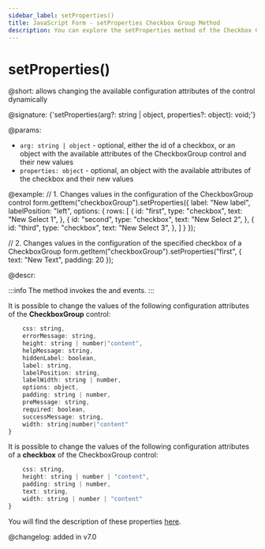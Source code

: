 ```yaml
---
sidebar_label: setProperties()
title: JavaScript Form - setProperties Checkbox Group Method 
description: You can explore the setProperties method of the Checkbox Group control of Form in the documentation of the DHTMLX JavaScript UI library. Browse developer guides and API reference, try out code examples and live demos, and download a free 30-day evaluation version of DHTMLX Suite.
---
```


# setProperties()

@short:  allows changing the available configuration attributes of the control dynamically

@signature: {'setProperties(arg?: string | object, properties?: object): void;'}

@params:
- `arg: string | object` - optional, either the id of a checkbox, or an object with the available attributes of the CheckboxGroup control and their new values
- `properties: object` - optional, an object with the available attributes of the checkbox and their new values

@example:
// 1. Changes values in the configuration of the CheckboxGroup control
form.getItem("checkboxGroup").setProperties({
    label: "New label",
    labelPosition: "left",
    options: {
        rows: [
            {
                id: "first",
                type: "checkbox",
                text: "New Select 1",
            },
            {
                id: "second",
                type: "checkbox",
                text: "New Select 2",
            },
            {
                id: "third",
                type: "checkbox",
                text: "New Select 3",
            },
        ]
    }
});

// 2. Changes values in the configuration of the specified checkbox of a CheckboxGroup
form.getItem("checkboxGroup").setProperties("first", {
    text: "New Text",
	padding: 20
});

@descr:

:::info
The method invokes the [](form/api/checkbox_group/checkboxgroup_afterchangeproperties_event.md) and [](form/api/checkbox_group/checkboxgroup_beforechangeproperties_event.md) events.
:::

It is possible to change the values of the following configuration attributes of the **CheckboxGroup** control:

```javascript
	css: string,
	errorMessage: string,
	height: string | number|"content",
	helpMessage: string,
	hiddenLabel: boolean,
	label: string,
	labelPosition: string,
	labelWidth: string | number,
	options: object,
	padding: string | number,
	preMessage: string,
	required: boolean,
	successMessage: string,
	width: string|number|"content"
}
```

It is possible to change the values of the following configuration attributes of a **checkbox** of the CheckboxGroup control:

```javascript
	css: string,
	height: string | number | "content",
	padding: string | number,
	text: string,
	width: string | number | "content"
}
```

You will find the description of these properties [here](form/api/checkbox_group/api_checkboxgroup_properties.md).

@changelog: added in v7.0
